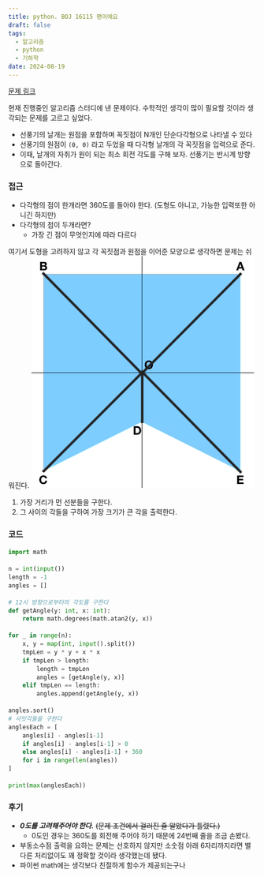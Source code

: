 ```yaml
---
title: python. BOJ 16115 팬이에요
draft: false
tags:
  - 알고리즘
  - python
  - 기하학
date: 2024-08-19
---
```

[문제 링크](https://www.acmicpc.net/problem/16115)

현재 진행중인 알고리즘 스터디에 낸 문제이다.
수학적인 생각이 많이 필요할 것이라 생각되는 문제를 고르고 싶었다.

- 선풍기의 날개는 원점을 포함하며 꼭짓점이 N개인 단순다각형으로 나타낼 수 있다
- 선풍기의 원점이 `(0, 0)` 라고 두었을 때 다각형 날개의 각 꼭짓점을 입력으로 준다.
- 이때, 날개의 자취가 원이 되는 최소 회전 각도를 구해 보자. 선풍기는 반시계 방향으로 돌아간다.

### 접근
- 다각형의 점이 한개라면 360도를 돌아야 한다. (도형도 아니고, 가능한 입력또한 아니긴 하지만)
- 다각형의 점이 두개라면?
  - 가장 긴 점이 무엇인지에 따라 다르다
  
여기서 도형을 고려하지 않고 각 꼭짓점과 원점을 이어준 모양으로 생각하면 문제는 쉬워진다.
![](./0.png)

1. 가장 거리가 먼 선분들을 구한다.
2. 그 사이의 각들을 구하여 가장 크기가 큰 각을 출력한다.

### 코드

```python
import math

n = int(input())
length = -1
angles = []

# 12시 방향으로부터의 각도를 구한다
def getAngle(y: int, x: int):
    return math.degrees(math.atan2(y, x))

for _ in range(n):
    x, y = map(int, input().split())
    tmpLen = y * y + x * x
    if tmpLen > length:
        length = tmpLen
        angles = [getAngle(y, x)]
    elif tmpLen == length:
        angles.append(getAngle(y, x))

angles.sort()
# 사잇각들을 구한다
anglesEach = [
    angles[i] - angles[i-1] 
    if angles[i] - angles[i-1] > 0 
    else angles[i] - angles[i-1] + 360
    for i in range(len(angles))
]

print(max(anglesEach))
```

### 후기
- ***0도를 고려해주어야 한다.*** ~~(문제 조건에서 걸러진 줄 알았다가 틀렸다.)~~
  - 0도인 경우는 360도를 회전해 주어야 하기 때문에 24번째 줄을 조금 손봤다.
- 부동소수점 출력을 요하는 문제는 선호하지 않지만 소숫점 아래 6자리까지라면 별다른 처리없이도 꽤 정확할 것이라 생각했는데 됐다.
- 파이썬 math에는 생각보다 친절하게 함수가 제공되는구나